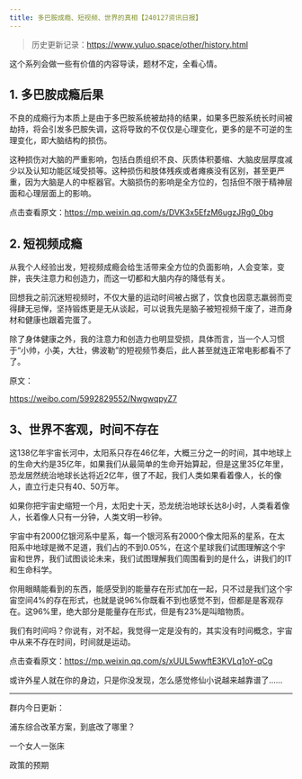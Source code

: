 ```yaml
---
title: 多巴胺成瘾、短视频、世界的真相【240127资讯日报】
---
```

> 历史更新记录：https://www.yuluo.space/other/history.html

这个系列会做一些有价值的内容导读，题材不定，全看心情。

## 1. 多巴胺成瘾后果

不良的成瘾行为本质上是由于多巴胺系统被劫持的结果，如果多巴胺系统长时间被劫持，将会引发多巴胺失调，这将导致的不仅仅是心理变化，更多的是不可逆的生理变化，即大脑结构的损伤。

这种损伤对大脑的严重影响，包括白质组织不良、灰质体积萎缩、大脑皮层厚度减少以及认知功能区域受损等。这种损伤和肢体残疾或者瘫痪没有区别，甚至更严重，因为大脑是人的中枢器官。大脑损伤的影响是全方位的，包括但不限于精神层面和心理层面上的影响。

点击查看原文：https://mp.weixin.qq.com/s/DVK3x5EfzM6ugzJRg0_0bg

## 2. 短视频成瘾

从我个人经验出发，短视频成瘾会给生活带来全方位的负面影响，人会变笨，变胖，丧失注意力和创造力，而这一切都和大脑内存的降低有关。

回想我之前沉迷短视频时，不仅大量的运动时间被占据了，饮食也因意志羸弱而变得肆无忌惮，坚持锻炼更是无从谈起，可以说我先是脑子被短视频干废了，进而身材和健康也跟着完蛋了。

除了身体健康之外，我的注意力和创造力也明显受损，具体而言，当一个人习惯于“小帅，小美，大壮，佛波勒”的短视频节奏后，此人甚至就连正常电影都看不了了。

原文：

https://weibo.com/5992829552/NwgwqpyZ7



## 3、世界不客观，时间不存在

这138亿年宇宙长河中，太阳系只存在46亿年，大概三分之一的时间，其中地球上的生命大约是35亿年，如果我们从最简单的生命开始算起，但是这里35亿年里，恐龙居然统治地球长达将近2亿年，很了不起，我们人类如果看着像人，长的像人，直立行走只有40、50万年。



如果你把宇宙史缩短一个月，太阳史十天，恐龙统治地球长达8小时，人类看着像人，长着像人只有一分钟，人类文明一秒钟。



宇宙中有2000亿银河系中星系，每一个银河系有2000个像太阳系的星系，在太阳系中地球是微不足道，我们占的不到0.05%，在这个星球我们试图理解这个宇宙和世界，我们试图谈论未来，我们试图理解我们周围看到的是什么，讲我们的IT和生命科学。



你用眼睛能看到的东西，能感受到的能量存在形式加在一起，只不过是我们这个宇宙空间4%的存在形式，也就是说96%你既看不到也感觉不到，但都是是客观存在。这96%里，绝大部分是能量存在形式，但是有23%是叫暗物质。



我们有时间吗？你说有，对不起，我觉得一定是没有的，其实没有时间概念，宇宙中从来不存在时间，时间就是运动。



点击查看原文：https://mp.weixin.qq.com/s/xUUL5wwftE3KVLq1oY-qCg


或许外星人就在你的身边，只是你没发现，怎么感觉修仙小说越来越靠谱了……



-------

群内今日更新：

 浦东综合改革方案，到底改了哪里？

一个女人一张床

政策的预期